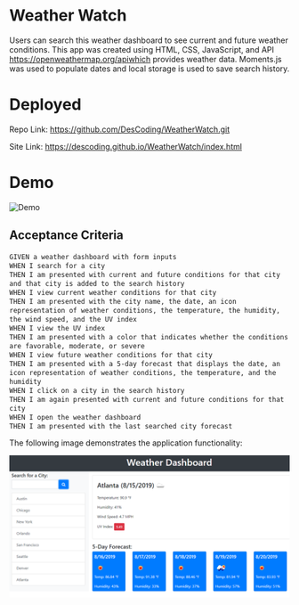 # Weather Watch

Users can search this weather dashboard to see current and future weather conditions.  This app was created using HTML, CSS, JavaScript, and API https://openweathermap.org/apiwhich provides weather data.  Moments.js was used to populate dates and local storage is used to save search history.

# Deployed

Repo Link:  https://github.com/DesCoding/WeatherWatch.git

Site Link:  https://descoding.github.io/WeatherWatch/index.html

# Demo

![Demo]()

## Acceptance Criteria

```
GIVEN a weather dashboard with form inputs
WHEN I search for a city
THEN I am presented with current and future conditions for that city and that city is added to the search history
WHEN I view current weather conditions for that city
THEN I am presented with the city name, the date, an icon representation of weather conditions, the temperature, the humidity, the wind speed, and the UV index
WHEN I view the UV index
THEN I am presented with a color that indicates whether the conditions are favorable, moderate, or severe
WHEN I view future weather conditions for that city
THEN I am presented with a 5-day forecast that displays the date, an icon representation of weather conditions, the temperature, and the humidity
WHEN I click on a city in the search history
THEN I am again presented with current and future conditions for that city
WHEN I open the weather dashboard
THEN I am presented with the last searched city forecast
```

The following image demonstrates the application functionality:

![weather dashboard demo](./Assets/06-server-side-apis-homework-demo.png)


